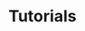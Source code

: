 ---
title: Tutorials
description: Walkthroughs of common use case implementations and goals that require a set of tasks to accomplish
layout: tutorials-home
menu: sln
sidebar: true
weight: 40
---